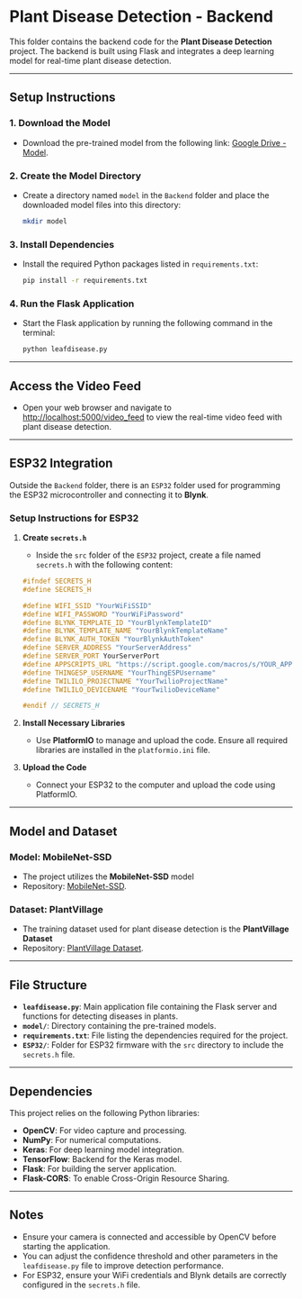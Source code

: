 
# Plant Disease Detection - Backend

This folder contains the backend code for the **Plant Disease Detection** project. The backend is built using Flask and integrates a deep learning model for real-time plant disease detection.

---

## Setup Instructions

### 1. Download the Model
- Download the pre-trained model from the following link: [Google Drive - Model](https://drive.google.com/drive/folders/1JcDLEpwmKhi-_D4HEK705vJrivBHh1Fs?usp=sharing).

### 2. Create the Model Directory
- Create a directory named `model` in the `Backend` folder and place the downloaded model files into this directory:

   ```sh
   mkdir model
   ```

### 3. Install Dependencies
- Install the required Python packages listed in `requirements.txt`:

   ```sh
   pip install -r requirements.txt
   ```

### 4. Run the Flask Application
- Start the Flask application by running the following command in the terminal:

   ```sh
   python leafdisease.py
   ```

---

## Access the Video Feed
- Open your web browser and navigate to [http://localhost:5000/video_feed](http://localhost:5000/video_feed) to view the real-time video feed with plant disease detection.

---

## ESP32 Integration

Outside the `Backend` folder, there is an `ESP32` folder used for programming the ESP32 microcontroller and connecting it to **Blynk**.

### Setup Instructions for ESP32

1. **Create `secrets.h`**
   - Inside the `src` folder of the `ESP32` project, create a file named `secrets.h` with the following content:

   ```cpp
   #ifndef SECRETS_H
   #define SECRETS_H

   #define WIFI_SSID "YourWiFiSSID"
   #define WIFI_PASSWORD "YourWiFiPassword"
   #define BLYNK_TEMPLATE_ID "YourBlynkTemplateID"
   #define BLYNK_TEMPLATE_NAME "YourBlynkTemplateName"
   #define BLYNK_AUTH_TOKEN "YourBlynkAuthToken"
   #define SERVER_ADDRESS "YourServerAddress"
   #define SERVER_PORT YourServerPort
   #define APPSCRIPTS_URL "https://script.google.com/macros/s/YOUR_APPSCRIPTS_WEBAPP_URL/exec"
   #define THINGESP_USERNAME "YourThingESPUsername"
   #define TWILILO_PROJECTNAME "YourTwilioProjectName"
   #define TWILILO_DEVICENAME "YourTwilioDeviceName"

   #endif // SECRETS_H
   ```

2. **Install Necessary Libraries**
   - Use **PlatformIO** to manage and upload the code. Ensure all required libraries are installed in the `platformio.ini` file.

3. **Upload the Code**
   - Connect your ESP32 to the computer and upload the code using PlatformIO.

---

## Model and Dataset

### Model: MobileNet-SSD
- The project utilizes the **MobileNet-SSD** model
- Repository: [MobileNet-SSD](https://github.com/chuanqi305/MobileNet-SSD).

### Dataset: PlantVillage
- The training dataset used for plant disease detection is the **PlantVillage Dataset**
- Repository: [PlantVillage Dataset](https://github.com/spMohanty/PlantVillage-Dataset).

---

## File Structure

- **`leafdisease.py`**: Main application file containing the Flask server and functions for detecting diseases in plants.
- **`model/`**: Directory containing the pre-trained models.
- **`requirements.txt`**: File listing the dependencies required for the project.
- **`ESP32/`**: Folder for ESP32 firmware with the `src` directory to include the `secrets.h` file.

---

## Dependencies

This project relies on the following Python libraries:
- **OpenCV**: For video capture and processing.
- **NumPy**: For numerical computations.
- **Keras**: For deep learning model integration.
- **TensorFlow**: Backend for the Keras model.
- **Flask**: For building the server application.
- **Flask-CORS**: To enable Cross-Origin Resource Sharing.

---

## Notes

- Ensure your camera is connected and accessible by OpenCV before starting the application.
- You can adjust the confidence threshold and other parameters in the `leafdisease.py` file to improve detection performance.
- For ESP32, ensure your WiFi credentials and Blynk details are correctly configured in the `secrets.h` file.

